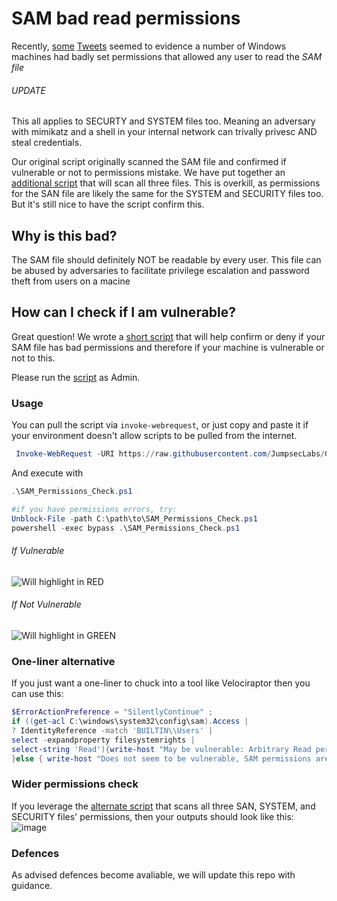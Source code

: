 # SAM bad read permissions

Recently, [some](https://twitter.com/jonasLyk/status/1417205166172950531) [Tweets](https://twitter.com/jeffmcjunkin/status/1417281315016122372)  seemed to evidence a number of Windows machines had badly set permissions that allowed any user to read the *SAM file*

###### UPDATE
This all applies to SECURTY and SYSTEM files too. Meaning an adversary with mimikatz and a shell in your internal network can trivally privesc AND steal credentials. 

Our original script originally scanned the SAM file and confirmed if vulnerable or not to permissions mistake. We have put together an [additional script](wider_permissions_check.ps1) that will scan all three files. This is overkill, as permissions for the SAN file are likely the same for the SYSTEM and SECURITY files too. But it's still nice to have the script confirm this. 

## Why is this bad?

The SAM file should definitely NOT be readable by every user. This file can be abused by adversaries to facilitate privilege escalation and password theft from users on a macine

## How can I check if I am vulnerable?

Great question! We wrote a [short script](SAM_Permissions_Check.ps1) that will help confirm or deny if your SAM file has bad permissions and therefore if your machine is vulnerable or not to this.

Please run the [script](SAM_Permissions_Check.ps1) as Admin.

### Usage
You can pull the script via `invoke-webrequest`, or just copy and paste it if your environment doesn't allow scripts to be pulled from the internet. 
```powershell
 Invoke-WebRequest -URI https://raw.githubusercontent.com/JumpsecLabs/Guidance-Advice/main/SAM_Permissions/SAM_Permissions_Check.ps1 -OutFile ./SAM_Permissions_Check.ps1  -usebasicparsing
```

And execute with
```powershell
.\SAM_Permissions_Check.ps1

#if you have permissions errors, try:
Unblock-File -path C:\path\to\SAM_Permissions_Check.ps1
powershell -exec bypass .\SAM_Permissions_Check.ps1
```

###### If Vulnerable
![Will highlight in RED](https://user-images.githubusercontent.com/49488209/126307912-1074a0e7-3228-4633-be1f-cc4374933980.png)

###### If Not Vulnerable
![Will highlight in GREEN](https://user-images.githubusercontent.com/49488209/126307983-5b1c1935-6982-4268-a136-675966f2ea87.png)

### One-liner alternative
If you just want a one-liner to chuck into a tool like Velociraptor then you can use this:
```powershell
$ErrorActionPreference = "SilentlyContinue" ;
if ((get-acl C:\windows\system32\config\sam).Access | 
? IdentityReference -match 'BUILTIN\\Users' | 
select -expandproperty filesystemrights | 
select-string 'Read'){write-host "May be vulnerable: Arbitrary Read permissions for SAM file"
}else { write-host "Does not seem to be vulnerable, SAM permissions are fine"}
```

### Wider permissions check
If you leverage the [alternate script](wider_permissions_check.ps1) that scans all three SAN, SYSTEM, and SECURITY files' permissions, then your outputs should look like this:
![image](https://user-images.githubusercontent.com/49488209/126362385-9cca73f8-0a2a-4d53-9785-23eb09e62b3c.png)


### Defences
As advised defences become avaliable, we will update this repo with guidance.

